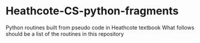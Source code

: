 # Heathcote-CS-python-fragments
Python routines built from pseudo code in Heathcote textbook
What follows should be a list of the routines in this repository
